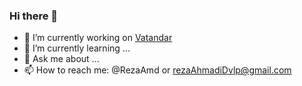 ### Hi there 👋

- 🔭 I’m currently working on [Vatandar](https://github.com/RezaAmd/Vatandar-V2)
- 🌱 I’m currently learning ...
- 💬 Ask me about ...
- 📫 How to reach me: @RezaAmd or rezaAhmadiDvlp@gmail.com
